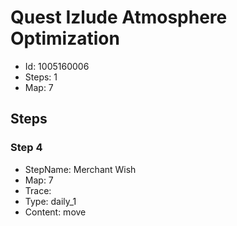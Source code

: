 # Quest Izlude Atmosphere Optimization

- Id: 1005160006
- Steps: 1
- Map: 7

## Steps

### Step 4
- StepName:  Merchant Wish
- Map:  7
- Trace:  
- Type:  daily_1
- Content:  move


